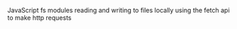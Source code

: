 JavaScript fs modules
reading and writing to files locally
using the fetch api to make http requests
